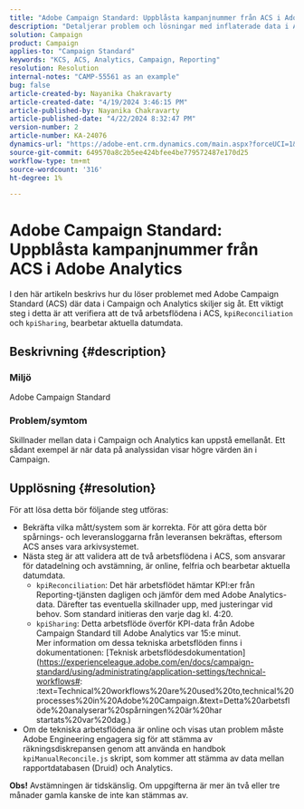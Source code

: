```yaml
---
title: "Adobe Campaign Standard: Uppblåsta kampanjnummer från ACS i Adobe Analytics"
description: "Detaljerar problem och lösningar med inflaterade data i Adobe Analytics som skickas från Campaign."
solution: Campaign
product: Campaign
applies-to: "Campaign Standard"
keywords: "KCS, ACS, Analytics, Campaign, Reporting"
resolution: Resolution
internal-notes: "CAMP-55561 as an example"
bug: false
article-created-by: Nayanika Chakravarty
article-created-date: "4/19/2024 3:46:15 PM"
article-published-by: Nayanika Chakravarty
article-published-date: "4/22/2024 8:32:47 PM"
version-number: 2
article-number: KA-24076
dynamics-url: "https://adobe-ent.crm.dynamics.com/main.aspx?forceUCI=1&pagetype=entityrecord&etn=knowledgearticle&id=647839f4-63fe-ee11-a1ff-6045bd0065f9"
source-git-commit: 649570a8c2b5ee424bfee4be779572487e170d25
workflow-type: tm+mt
source-wordcount: '316'
ht-degree: 1%

---
```


# Adobe Campaign Standard: Uppblåsta kampanjnummer från ACS i Adobe Analytics


I den här artikeln beskrivs hur du löser problemet med Adobe Campaign Standard (ACS) där data i Campaign och Analytics skiljer sig åt. Ett viktigt steg i detta är att verifiera att de två arbetsflödena i ACS, `kpiReconciliation` och `kpiSharing`, bearbetar aktuella datumdata.

## Beskrivning {#description}


### Miljö

Adobe Campaign Standard

### Problem/symtom

Skillnader mellan data i Campaign och Analytics kan uppstå emellanåt. Ett sådant exempel är när data på analyssidan visar högre värden än i Campaign.


## Upplösning {#resolution}


För att lösa detta bör följande steg utföras:

- Bekräfta vilka mått/system som är korrekta. För att göra detta bör spårnings- och leveransloggarna från leveransen bekräftas, eftersom ACS anses vara arkivsystemet.
- Nästa steg är att validera att de två arbetsflödena i ACS, som ansvarar för datadelning och avstämning, är online, felfria och bearbetar aktuella datumdata.
   - `kpiReconciliation`: Det här arbetsflödet hämtar KPI:er från Reporting-tjänsten dagligen och jämför dem med Adobe Analytics-data. Därefter tas eventuella skillnader upp, med justeringar vid behov. Som standard initieras den varje dag kl. 4:20.
   - `kpiSharing`: Detta arbetsflöde överför KPI-data från Adobe Campaign Standard till Adobe Analytics var 15:e minut.\
     Mer information om dessa tekniska arbetsflöden finns i dokumentationen: [Teknisk arbetsflödesdokumentation](https://experienceleague.adobe.com/en/docs/campaign-standard/using/administrating/application-settings/technical-workflows#: :text=Technical%20workflows%20are%20used%20to,technical%20processes%20in%20Adobe%20Campaign.&amp;text=Detta%20arbetsflöde%20analyserar%20spårningen%20är%20har startats%20var%20dag.)
- Om de tekniska arbetsflödena är online och visas utan problem måste Adobe Engineering engagera sig för att stämma av räkningsdiskrepansen genom att använda en handbok `kpiManualReconcile.js` skript, som kommer att stämma av data mellan rapportdatabasen (Druid) och Analytics.


<b>Obs!</b> Avstämningen är tidskänslig. Om uppgifterna är mer än två eller tre månader gamla kanske de inte kan stämmas av.
